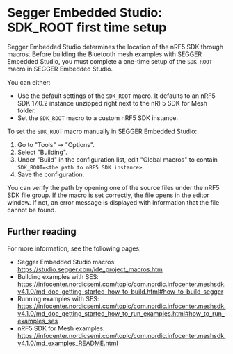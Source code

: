 # Segger Embedded Studio: SDK_ROOT first time setup

Segger Embedded Studio determines the location of the nRF5 SDK through macros.
Before building the Bluetooth mesh examples with SEGGER Embedded Studio, you must complete
a one-time setup of the `SDK_ROOT` macro in SEGGER Embedded Studio.

You can either:
- Use the default settings of the `SDK_ROOT` macro. It defaults to an nRF5 SDK 17.0.2
instance unzipped right next to the nRF5 SDK for Mesh folder.
- Set the `SDK_ROOT` macro to a custom nRF5 SDK instance.

To set the `SDK_ROOT` macro manually in SEGGER Embedded Studio:
1. Go to "Tools" -> "Options".
2. Select "Building".
3. Under "Build" in the configuration list, edit "Global macros" to
contain `SDK_ROOT=<the path to nRF5 SDK instance>`.
4. Save the configuration.

You can verify the path by opening one of the source files under the nRF5 SDK
file group. If the macro is set correctly, the file opens in the editor
window. If not, an error message is displayed with information that the file cannot
be found.

## Further reading

For more information, see the following pages:
- Segger Embedded Studio macros: https://studio.segger.com/ide_project_macros.htm
- Building examples with SES: https://infocenter.nordicsemi.com/topic/com.nordic.infocenter.meshsdk.v4.1.0/md_doc_getting_started_how_to_build.html#how_to_build_segger
- Running examples with SES: https://infocenter.nordicsemi.com/topic/com.nordic.infocenter.meshsdk.v4.1.0/md_doc_getting_started_how_to_run_examples.html#how_to_run_examples_ses
- nRF5 SDK for Mesh examples: https://infocenter.nordicsemi.com/topic/com.nordic.infocenter.meshsdk.v4.1.0/md_examples_README.html
